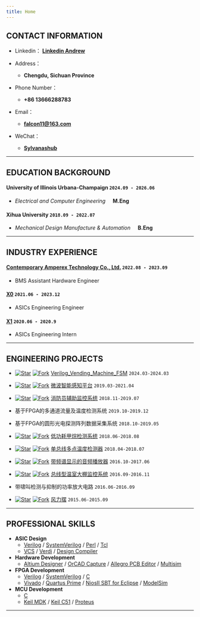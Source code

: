 ```yaml
---
title: Home
---
```


## CONTACT INFORMATION

- Linkedin：  **[Linkedin Andrew](https://www.linkedin.com/)**
  
- Address：
  - **Chengdu, Sichuan Province**
- Phone Number：
  - **+86 13666288783**
  
- Email：
  - **[falcon11@163.com](falcon11@163.com)**
- WeChat：
  - **[Sylvanashub](./static/img/wechat.jpg)**


----

## EDUCATION BACKGROUND

#### __University of Illinois Urbana-Champaign__ `2024.09 - 2026.06`

- _Electrical and Computer Engineering_ &#160; &#160; __M.Eng__

#### __Xihua University__ `2018.09 - 2022.07`

- _Mechanical Design Manufacture & Automation_ &#160; &#160; __B.Eng__

----

## INDUSTRY EXPERIENCE
#### __[Contemporary Amperex Technology Co., Ltd.](https://www.catl.com/en/about/profile/)__ `2022.08 - 2023.09`
-  BMS Assistant Hardware Engineer

#### __[X0](https://www.qualcomm.cn/)__ `2021.06 - 2023.12`
- ASICs Engineering Engineer

#### __[X1](https://www.qualcomm.cn/)__ `2020.06 - 2020.9`
- ASICs Engineering Intern

----

## ENGINEERING PROJECTS


- [![Star](https://img.shields.io/github/stars/Sylvanashub/Verilog_Vending_Machine_FSM.svg)](https://github.com/Sylvanashub/Verilog_Vending_Machine_FSM) [![Fork](https://img.shields.io/github/forks/Sylvanashub/Verilog_Vending_Machine_FSM.svg)](https://github.com/Sylvanashub/Verilog_Vending_Machine_FSM) [Verilog_Vending_Machine_FSM](https://github.com/Sylvanashub/Verilog_Vending_Machine_FSM) `2024.03-2024.03`

- [![Star](https://img.shields.io/github/stars/Verdvana/Microwave_Intelligent_Perception_Platform.svg)](https://github.com/Verdvana/Microwave_Intelligent_Perception_Platform) [![Fork](https://img.shields.io/github/forks/Verdvana/Microwave_Intelligent_Perception_Platform.svg)](https://github.com/Verdvana/Microwave_Intelligent_Perception_Platform) [微波智能感知平台](https://github.com/Verdvana/Microwave_Intelligent_Perception_Platform) `2019.03-2021.04`

- [![Star](https://img.shields.io/github/stars/Verdvana/FAMS.svg)](https://github.com/Verdvana/FAMS) [![Fork](https://img.shields.io/github/forks/Verdvana/FAMS.svg)](https://github.com/Verdvana/FAMS) [消防员辅助监控系统](https://github.com/Verdvana/FAMS) `2018.11-2019.07`


- 基于FPGA的多通道流量及温度检测系统 `2019.10-2019.12`
- 基于FPGA的圆形光电探测阵列数据采集系统 `2018.10-2019.05`


- [![Star](https://img.shields.io/github/stars/Verdvana/Low_Power_Methane_Detector.svg)](https://github.com/Verdvana/Low_Power_Methane_Detectory) [![Fork](https://img.shields.io/github/forks/Verdvana/Low_Power_Methane_Detector.svg)](https://github.com/Verdvana/Low_Power_Methane_Detector) [低功耗甲烷检测系统](https://github.com/Verdvana/Low_Power_Methane_Detector) `2018.06-2018.08`
- [![Star](https://img.shields.io/github/stars/Verdvana/ZG1001-A_V4-1_LowPower.svg)](https://github.com/Verdvana/ZG1001-A_V4-1_LowPower) [![Fork](https://img.shields.io/github/forks/Verdvana/ZG1001-A_V4-1_LowPower.svg)](https://github.com/Verdvana/ZG1001-A_V4-1_LowPower) [单总线多点温度检测器](https://github.com/Verdvana/ZG1001-A_V4-1_LowPower) `2018.04-2018.07`


- [![Star](https://img.shields.io/github/stars/Verdvana/Audio_Power_Amplifier_With_Spectrum_Display.svg)](https://github.com/Verdvana/Audio_Power_Amplifier_With_Spectrum_Display) [![Fork](https://img.shields.io/github/forks/Verdvana/Audio_Power_Amplifier_With_Spectrum_Display.svg)](https://github.com/Verdvana/Audio_Power_Amplifier_With_Spectrum_Display) [带频谱显示的音频播放器](https://github.com/Verdvana/Audio_Power_Amplifier_With_Spectrum_Display) `2016.10-2017.06`

- [![Star](https://img.shields.io/github/stars/Verdvana/Bus_Type_Greenhouse_Monitoring_System.svg)](https://github.com/Verdvana/Bus_Type_Greenhouse_Monitoring_System) [![Fork](https://img.shields.io/github/forks/Verdvana/Bus_Type_Greenhouse_Monitoring_System.svg)](https://github.com/Verdvana/Bus_Type_Greenhouse_Monitoring_System) [总线型温室大棚监控系统](https://github.com/Verdvana/Bus_Type_Greenhouse_Monitoring_System) `2016.09-2016.11`

- 带啸叫检测与抑制的功率放大电路 `2016.06-2016.09`

- [![Star](https://img.shields.io/github/stars/Verdvana/Wind_Pendulum.svg)](https://github.com/Verdvana/Wind_Pendulum) [![Fork](https://img.shields.io/github/forks/Verdvana/Wind_Pendulum.svg)](https://github.com/Verdvana/Wind_Pendulum) [风力摆](https://github.com/Verdvana/Wind_Pendulum) `2015.06-2015.09`

<!-- 
- 2014年山西省大学生电子设计竞赛  `二等奖`
  - [![Star](https://img.shields.io/github/stars/Verdvana/Electric_Fire_Truck.svg)](https://github.com/Verdvana/Electric_Fire_Truck) [![Fork](https://img.shields.io/github/forks/Verdvana/Electric_Fire_Truck.svg)](https://github.com/Verdvana/Electric_Fire_Truck) [电动消防车](https://github.com/Verdvana/Electric_Fire_Truck)
-->

----

## PROFESSIONAL SKILLS

* **ASIC Design**
  * [Verilog](https://web.archive.org/web/20120716210757/http://www.verilog.com/IEEEVerilog.html) / [SystemVerilog](https://standards.ieee.org/standard/1800-2009.html) / [Perl](https://www.perl.org/) / [Tcl](https://www.tcl.tk/)
  * [VCS](https://www.synopsys.com/zh-cn/verification/simulation/vcs.html) / [Verdi](https://www.synopsys.com/zh-cn/verification/debug/verdi.html) / [Design Compiler](https://www.synopsys.com/implementation-and-signoff/rtl-synthesis-test/design-compiler-graphical.html)
* **Hardware Development**
  * [Altium Designer](https://www.altium.com/altium-designer) / [OrCAD Capture](https://www.orcad.com/products/orcad-capture/overview) / [Allegro PCB Editor](https://www.cadence.com/en_US/home/tools/pcb-design-and-analysis/pcb-layout/allegro-pcb-designer.html) / [Multisim](https://www.ni.com/zh-tw/shop/electronic-test-instrumentation/application-software-for-electronic-test-and-instrumentation-category/what-is-multisim.html)
* **FPGA Development**
  * [Verilog](https://web.archive.org/web/20120716210757/http://www.verilog.com/IEEEVerilog.html) / [SystemVerilog](https://standards.ieee.org/standard/1800-2009.html) / [C](https://www.intel.cn/content/dam/altera-www/global/zh_CN/pdfs/literature/hb/nios2/edh_ed51004.pdf)
  * [Vivado](https://www.xilinx.com/products/design-tools/vivado.html) / [Quartus Prime](https://www.intel.com.tw/content/www/tw/zh/software/programmable/quartus-prime/overview.html) / [NiosⅡ SBT for Eclipse](https://www.intel.com/content/www/us/en/products/details/fpga/nios-processor/ii/article.html) / [ModelSim](https://www.intel.com.tw/content/www/tw/zh/software/programmable/quartus-prime/model-sim.html)
* **MCU Development**
  * [C](https://www.keil.com/arm/gnu.asp)
  * [Keil MDK](https://www2.keil.com/mdk5/) / [Keil C51](https://www.keil.com/c51/) / [Proteus](https://www.labcenter.com/vsmstudio/)



----
